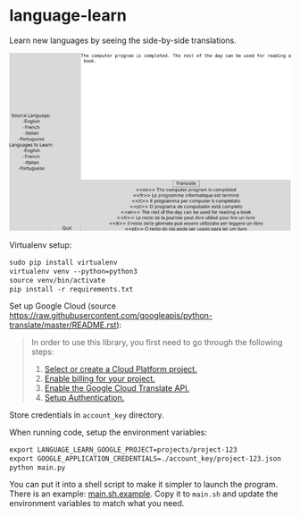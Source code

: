 # language-learn
Learn new languages by seeing the side-by-side translations.

![Language Learn](./language-learn.png)

Virtualenv setup:

```shell
sudo pip install virtualenv
virtualenv venv --python=python3
source venv/bin/activate
pip install -r requirements.txt
```

Set up Google Cloud (source https://raw.githubusercontent.com/googleapis/python-translate/master/README.rst):

>In order to use this library, you first need to go through the following steps:
>
>1. [Select or create a Cloud Platform project.](https://console.cloud.google.com/project)
>2. [Enable billing for your project.](https://cloud.google.com/billing/docs/how-to/modify-project#enable_billing_for_a_project)
>3. [Enable the Google Cloud Translate API.](https://cloud.google.com/translate)
>4. [Setup Authentication.](https://googleapis.dev/python/google-api-core/latest/auth.html)

Store credentials in `account_key` directory.

When running code, setup the environment variables:

```shell
export LANGUAGE_LEARN_GOOGLE_PROJECT=projects/project-123
export GOOGLE_APPLICATION_CREDENTIALS=./account_key/project-123.json
python main.py
```

You can put it into a shell script to make it simpler to launch the program. There is an example: [main.sh.example](./main.sh.example). Copy it to `main.sh` and update the environment variables to match what you need.
